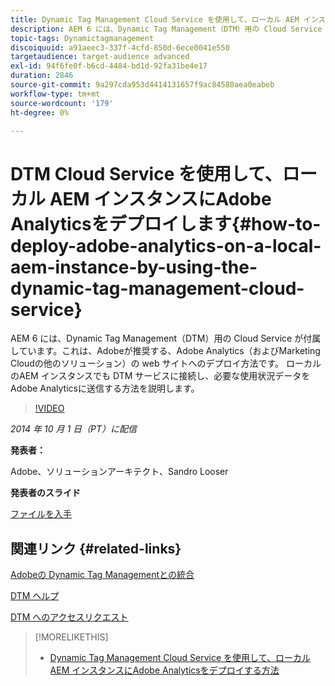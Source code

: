 ```yaml
---
title: Dynamic Tag Management Cloud Service を使用して、ローカル AEM インスタンスにAdobe Analyticsをデプロイします
description: AEM 6 には、Dynamic Tag Management（DTM）用の Cloud Service が付属しています。これは、Adobeが推奨する、Adobe Analytics（およびMarketing Cloudの他のソリューション）の web サイトへのデプロイ方法です。 ローカルのAEM インスタンスでも DTM サービスに接続し、必要な使用状況データをAdobe Analyticsに送信する方法を説明します。
topic-tags: Dynamictagmanagement
discoiquuid: a91aeec3-337f-4cfd-850d-6ece0041e550
targetaudience: target-audience advanced
exl-id: 94f6fe0f-b6cd-4484-bd1d-92fa31be4e17
duration: 2846
source-git-commit: 9a297cda953d4414131657f9ac84580aea0eabeb
workflow-type: tm+mt
source-wordcount: '179'
ht-degree: 0%

---
```


# DTM Cloud Service を使用して、ローカル AEM インスタンスにAdobe Analyticsをデプロイします{#how-to-deploy-adobe-analytics-on-a-local-aem-instance-by-using-the-dynamic-tag-management-cloud-service}

AEM 6 には、Dynamic Tag Management（DTM）用の Cloud Service が付属しています。これは、Adobeが推奨する、Adobe Analytics（およびMarketing Cloudの他のソリューション）の web サイトへのデプロイ方法です。 ローカルのAEM インスタンスでも DTM サービスに接続し、必要な使用状況データをAdobe Analyticsに送信する方法を説明します。

>[!VIDEO](https://video.tv.adobe.com/v/19401/?quality=9)

*2014 年 10 月 1 日（PT）に配信*

**発表者：**

Adobe、ソリューションアーキテクト、Sandro Looser

**発表者のスライド**

[ファイルを入手](assets/dtm-10-1-2014.pdf)

## 関連リンク {#related-links}

[Adobeの Dynamic Tag Managementとの統合 ](https://docs.adobe.com/docs/en/aem/6-0/administer/integration/marketing-cloud/dtm.html)

[DTM ヘルプ ](https://experienceleague.adobe.com/docs/data-collection.html?lang=ja)

[DTM へのアクセスリクエスト ](https://dtm.adobe.com/request_access)

<!--
[Get back to the Overview](https://helpx.adobe.com/jp/experience-manager/kt/eseminars/gems/aem-index.html)
-->

>[!MORELIKETHIS]
>
>* [Dynamic Tag Management Cloud Service を使用して、ローカル AEM インスタンスにAdobe Analyticsをデプロイする方法 ](aem-adobe-analytics-dynamic-tag-management.md)
